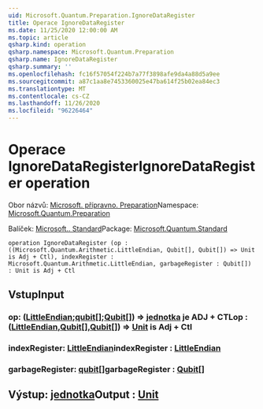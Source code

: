 ```yaml
---
uid: Microsoft.Quantum.Preparation.IgnoreDataRegister
title: Operace IgnoreDataRegister
ms.date: 11/25/2020 12:00:00 AM
ms.topic: article
qsharp.kind: operation
qsharp.namespace: Microsoft.Quantum.Preparation
qsharp.name: IgnoreDataRegister
qsharp.summary: ''
ms.openlocfilehash: fc16f57054f224b7a77f3898afe9da4a88d5a9ee
ms.sourcegitcommit: a87c1aa8e7453360025e47ba614f25b02ea84ec3
ms.translationtype: MT
ms.contentlocale: cs-CZ
ms.lasthandoff: 11/26/2020
ms.locfileid: "96226464"
---
```

# <a name="ignoredataregister-operation"></a><span data-ttu-id="d6d9c-102">Operace IgnoreDataRegister</span><span class="sxs-lookup"><span data-stu-id="d6d9c-102">IgnoreDataRegister operation</span></span>

<span data-ttu-id="d6d9c-103">Obor názvů: [Microsoft. přípravno. Preparation](xref:Microsoft.Quantum.Preparation)</span><span class="sxs-lookup"><span data-stu-id="d6d9c-103">Namespace: [Microsoft.Quantum.Preparation](xref:Microsoft.Quantum.Preparation)</span></span>

<span data-ttu-id="d6d9c-104">Balíček: [Microsoft.. Standard](https://nuget.org/packages/Microsoft.Quantum.Standard)</span><span class="sxs-lookup"><span data-stu-id="d6d9c-104">Package: [Microsoft.Quantum.Standard](https://nuget.org/packages/Microsoft.Quantum.Standard)</span></span>




```qsharp
operation IgnoreDataRegister (op : ((Microsoft.Quantum.Arithmetic.LittleEndian, Qubit[], Qubit[]) => Unit is Adj + Ctl), indexRegister : Microsoft.Quantum.Arithmetic.LittleEndian, garbageRegister : Qubit[]) : Unit is Adj + Ctl
```


## <a name="input"></a><span data-ttu-id="d6d9c-105">Vstup</span><span class="sxs-lookup"><span data-stu-id="d6d9c-105">Input</span></span>

### <a name="op--littleendianqubitqubit--unit--is-adj--ctl"></a><span data-ttu-id="d6d9c-106">op: ([LittleEndian](xref:Microsoft.Quantum.Arithmetic.LittleEndian);[qubit](xref:microsoft.quantum.lang-ref.qubit)[];[Qubit](xref:microsoft.quantum.lang-ref.qubit)[]) => [jednotka](xref:microsoft.quantum.lang-ref.unit)  je ADJ + CTL</span><span class="sxs-lookup"><span data-stu-id="d6d9c-106">op : ([LittleEndian](xref:Microsoft.Quantum.Arithmetic.LittleEndian),[Qubit](xref:microsoft.quantum.lang-ref.qubit)[],[Qubit](xref:microsoft.quantum.lang-ref.qubit)[]) => [Unit](xref:microsoft.quantum.lang-ref.unit)  is Adj + Ctl</span></span>




### <a name="indexregister--littleendian"></a><span data-ttu-id="d6d9c-107">indexRegister: [LittleEndian](xref:Microsoft.Quantum.Arithmetic.LittleEndian)</span><span class="sxs-lookup"><span data-stu-id="d6d9c-107">indexRegister : [LittleEndian](xref:Microsoft.Quantum.Arithmetic.LittleEndian)</span></span>




### <a name="garbageregister--qubit"></a><span data-ttu-id="d6d9c-108">garbageRegister: [qubit](xref:microsoft.quantum.lang-ref.qubit)[]</span><span class="sxs-lookup"><span data-stu-id="d6d9c-108">garbageRegister : [Qubit](xref:microsoft.quantum.lang-ref.qubit)[]</span></span>





## <a name="output--unit"></a><span data-ttu-id="d6d9c-109">Výstup: [jednotka](xref:microsoft.quantum.lang-ref.unit)</span><span class="sxs-lookup"><span data-stu-id="d6d9c-109">Output : [Unit](xref:microsoft.quantum.lang-ref.unit)</span></span>

